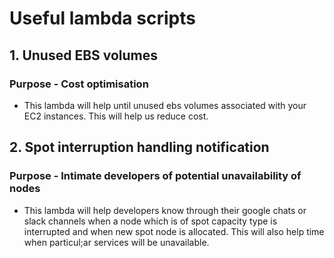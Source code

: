 # Useful lambda scripts

## 1. Unused EBS volumes
### Purpose - Cost optimisation
- This lambda will help until unused ebs volumes associated with your EC2 instances. This will help us reduce cost.

## 2. Spot interruption handling notification
### Purpose - Intimate developers of potential unavailability of nodes 
- This lambda will help developers know through their google chats or slack channels when a node which is of spot capacity type is interrupted and when new spot node is allocated. This will also help time when particul;ar services will be unavailable. 
